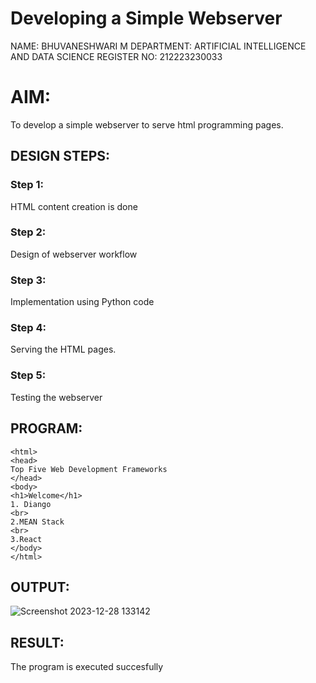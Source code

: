 # Developing a Simple Webserver
NAME: BHUVANESHWARI M
DEPARTMENT: ARTIFICIAL INTELLIGENCE AND DATA SCIENCE
REGISTER NO: 212223230033
# AIM:

To develop a simple webserver to serve html programming pages.

## DESIGN STEPS:

### Step 1:

HTML content creation is done

### Step 2:

Design of webserver workflow

### Step 3:

Implementation using Python code

### Step 4:

Serving the HTML pages.

### Step 5:

Testing the webserver

## PROGRAM:
```
<html>
<head>
Top Five Web Development Frameworks
</head>
<body>
<h1>Welcome</h1>
1. Diango
<br>
2.MEAN Stack
<br>
3.React
</body>
</html>
```
## OUTPUT:
![Screenshot 2023-12-28 133142](https://github.com/Bhuvana23013531/webserver/assets/147125678/80fe64d2-d7a0-4170-b52d-4daa0dc7653c)


## RESULT:
The program is executed succesfully
